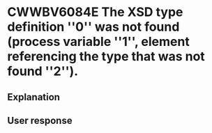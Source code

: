 # CWWBV6084E The XSD type definition ''0'' was not found (process variable ''1'', element referencing the type that was not found ''2'').

## Explanation

## User response